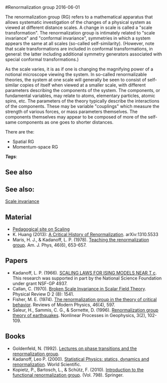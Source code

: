 
#Renormalization group
2016-06-01

The renormalization group (RG) refers to a mathematical apparatus that allows systematic investigation of the changes of a physical system as viewed at different distance scales.
A change in scale is called a "scale transformation". The renormalization group is intimately related to "scale invariance" and "conformal invariance", symmetries in which a system appears the same at all scales (so-called self-similarity). (However, note that scale transformations are included in conformal transformations, in general: the latter including additional symmetry generators associated with special conformal transformations.)

As the scale varies, it is as if one is changing the magnifying power of a notional microscope viewing the system. In so-called renormalizable theories, the system at one scale will generally be seen to consist of self-similar copies of itself when viewed at a smaller scale, with different parameters describing the components of the system. The components, or fundamental variables, may relate to atoms, elementary particles, atomic spins, etc. The parameters of the theory typically describe the interactions of the components. These may be variable "couplings" which measure the strength of various forces, or mass parameters themselves. The components themselves may appear to be composed of more of the self-same components as one goes to shorter distances.

There are the:
* Spatial RG
* Momentum-space RG

***Tags***: 

## See also
## See also:
[Scale invariance](/scale_invariance)
## Material
* [Pedagogical site on Scaling](http://www.av8n.com/physics/scaling.htm)
* K. Huang (2013): [A Critical History of Renormalization](http://arxiv.org/pdf/1310.5533). arXiv:1310.5533
* Maris, H. J., & Kadanoff, L. P. (1978). [Teaching the renormalization group](http://server.physics.miami.edu/~curtright/MarisKadanoffAmJPhys1978.pdf). Am. J. Phys, 46(6), 653-657.

## Papers
* Kadanoff, L. P. (1966). [SCALING LAWS FOR ISING MODELS NEAR T c](http://www.johnboccio.com/courses/Physics120_2008/docs/btw.pdf). This research was supported in part by the National Science Foundation under grant NSF-GP 4937.
* Callan, C. (1970). [Broken Scale Invariance in Scalar Field Theory](http://journals.aps.org/prd/abstract/10.1103/PhysRevD.2.1541). Physical Review D 2 (8): 1541.
* Fisher, M. E. (1974). [The renormalization group in the theory of critical behavior](http://journals.aps.org/rmp/abstract/10.1103/RevModPhys.46.597). Reviews of Modern Physics, 46(4), 597.
* Saleur, H., Sammis, C. G., & Sornette, D. (1996). [Renormalization group theory of earthquakes](https://hal.archives-ouvertes.fr/docs/00/33/10/40/PDF/npg-3-102-1996.pdf). Nonlinear Processes in Geophysics, 3(2), 102-109.

## Books
* Goldenfeld, N. (1992). [Lectures on phase transitions and the renormalization group](https://www.goodreads.com/book/show/276841.Lectures_On_Phase_Transitions_And_The_Renormalization_Group).
* Kadanoff, Leo P. (2000). [Statistical Physics: statics, dynamics and renormalization](https://www.goodreads.com/book/show/1739247.Statistical_Physics). World Scientific.
* Kopietz, P., Bartosch, L., & Schütz, F. (2010). [Introduction to the functional renormalization group](https://www.goodreads.com/book/show/7798513-introduction-to-the-functional-renormalization-group). (Vol. 798). Springer.


